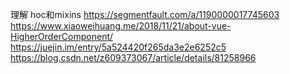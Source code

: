 理解 hoc和mixins https://segmentfault.com/a/1190000017745603
https://www.xiaoweihuang.me/2018/11/21/about-vue-HigherOrderComponent/
https://juejin.im/entry/5a524420f265da3e2e6252c5
https://blog.csdn.net/z609373067/article/details/81258966